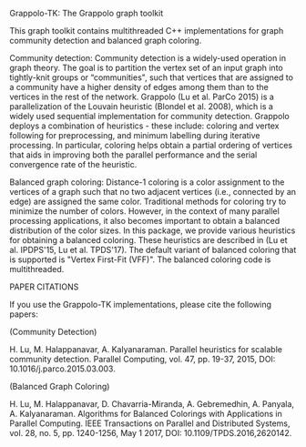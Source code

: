 Grappolo-TK: The Grappolo graph toolkit 

This graph toolkit contains multithreaded C++ implementations for graph community detection and balanced graph coloring. 

Community detection: Community detection is a widely-used operation in graph theory. The goal is to partition the vertex set of an input graph into tightly-knit groups or “communities", such that vertices that are assigned to a community have a higher density of edges among them than to the vertices in the rest of the network.  Grappolo (Lu et al. ParCo 2015) is a parallelization of the Louvain heuristic (Blondel et al. 2008), which is a widely used sequential implementation for community detection. Grappolo deploys a combination of heuristics - these include: coloring and vertex following for preprocessing, and minimum labelling during iterative processing. In particular, coloring helps obtain a partial ordering of vertices that aids in improving both the parallel performance and the serial convergence rate of the heuristic. 

Balanced graph coloring: Distance-1 coloring is a color assignment to the vertices of a graph such that no two adjacent vertices (i.e., connected by an edge) are assigned the same color. Traditional methods for coloring try to minimize the number of colors. However, in the context of many parallel processing applications, it also becomes important to obtain a balanced distribution of the color sizes. In this package, we provide various heuristics for obtaining a balanced coloring. These heuristics are described in (Lu et al. IPDPS'15, Lu et al. TPDS'17). The default variant of balanced coloring that is supported is "Vertex First-Fit (VFF)".  The balanced coloring code is multithreaded.


PAPER CITATIONS

If you use the Grappolo-TK implementations, please cite the following papers:

(Community Detection)

H. Lu, M. Halappanavar, A. Kalyanaraman. Parallel heuristics for scalable community detection. Parallel Computing, vol. 47, pp. 19-37, 2015, DOI: 10.1016/j.parco.2015.03.003.

(Balanced Graph Coloring)

H. Lu, M. Halappanavar, D. Chavarria-Miranda, A. Gebremedhin, A. Panyala, A. Kalyanaraman. Algorithms for Balanced Colorings with Applications in Parallel Computing. IEEE Transactions on Parallel and Distributed Systems, vol. 28, no. 5, pp. 1240-1256, May 1 2017, DOI: 10.1109/TPDS.2016,2620142. 
